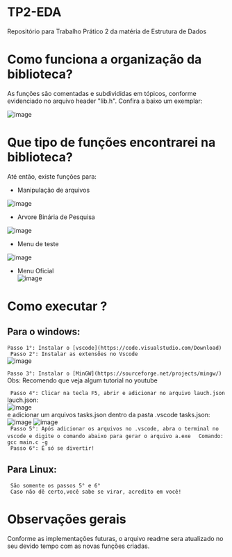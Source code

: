# TP2-EDA
Repositório para Trabalho Prático 2 da matéria de Estrutura de Dados

# Como funciona a organização da biblioteca?

As funções são comentadas e subdivididas em tópicos, conforme evidenciado no arquivo header "lib.h". Confira a baixo um exemplar:

![image](https://user-images.githubusercontent.com/43484906/164946731-99361b09-5403-47cf-b6ea-7dbcc090748e.png)

# Que tipo de funções encontrarei na biblioteca?

Até então, existe funções para:

- Manipulação de arquivos

![image](https://user-images.githubusercontent.com/72039007/162817870-23b8764b-650f-4e8b-9934-d034b26fd994.png)

- Arvore Binária de Pesquisa

![image](https://user-images.githubusercontent.com/43484906/164946906-909876bf-308c-468b-aee8-6b83ebf469f4.png)

- Menu de teste

![image](https://user-images.githubusercontent.com/43484906/164946943-4d51e8aa-2826-48c3-9f36-c108552c718c.png)

- Menu Oficial<br>
![image](https://user-images.githubusercontent.com/43484906/164946950-8eba5bae-6436-4357-8408-c06f3d7f67d5.png)

# Como executar ?

## Para o windows:
``` Passo 1°: Instalar o [vscode](https://code.visualstudio.com/Download) ```
<br>
```  Passo 2°: Instalar as extensões no Vscode ``` <br>
  ![image](https://user-images.githubusercontent.com/43484906/164947087-3a240de1-9fbe-4603-b783-ae377acf67b0.png)
  <br>

``` Passo 3°: Instalar o [MinGW](https://sourceforge.net/projects/mingw/) ``` 
Obs: Recomendo que veja algum tutorial no youtube

```  Passo 4°: Clicar na tecla F5, abrir e adicionar no arquivo lauch.json ``` 
lauch.json:
<br>
![image](https://user-images.githubusercontent.com/43484906/164947388-546a122a-946c-42a4-9b32-7ba98b48bd98.png)
<br>
e adicionar um arquivos tasks.json dentro da pasta .vscode
tasks.json:
<br>
![image](https://user-images.githubusercontent.com/43484906/164947397-483f82b9-f0a1-4c92-a90b-1bfb0cab6a6e.png)
![image](https://user-images.githubusercontent.com/43484906/164947418-cdb2386b-1fa8-41d2-b8bd-acfbd3fc440b.png)
<br>
```  Passo 5°: Após adicionar os arquivos no .vscode, abra o terminal no vscode e digite o comando abaixo para gerar o arquivo a.exe ``` 
```  Comando: gcc main.c -g``` 
<br>
```  Passo 6°: É só se divertir! ``` 

## Para Linux:
```  São somente os passos 5° e 6° ``` 
<br>
`  Caso não dê certo,você sabe se virar, acredito em você! `


# Observações gerais
Conforme as implementações futuras, o arquivo readme sera atualizado no seu devido tempo com as novas funções criadas.


